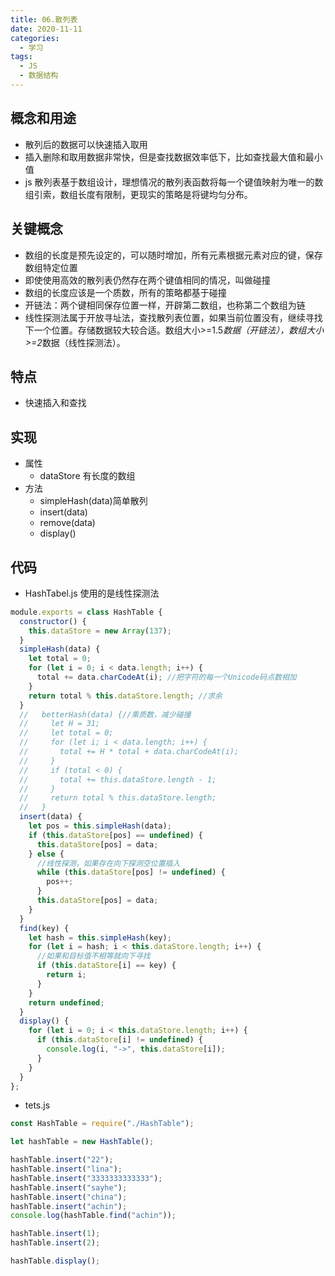 ```yaml
---
title: 06.散列表
date: 2020-11-11
categories:
  - 学习
tags:
  - JS
  - 数据结构
---
```



## 概念和用途

- 散列后的数据可以快速插入取用
- 插入删除和取用数据非常快，但是查找数据效率低下，比如查找最大值和最小值
- js 散列表基于数组设计，理想情况的散列表函数将每一个键值映射为唯一的数组引索，数组长度有限制，更现实的策略是将键均匀分布。

## 关键概念

- 数组的长度是预先设定的，可以随时增加，所有元素根据元素对应的键，保存数组特定位置
- 即使使用高效的散列表仍然存在两个键值相同的情况，叫做碰撞
- 数组的长度应该是一个质数，所有的策略都基于碰撞
- 开链法：两个键相同保存位置一样，开辟第二数组，也称第二个数组为链
- 线性探测法属于开放寻址法，查找散列表位置，如果当前位置没有，继续寻找下一个位置。存储数据较大较合适。数组大小>=1.5*数据（开链法），数组大小>=2*数据（线性探测法）。

## 特点
- 快速插入和查找

## 实现

- 属性
  - dataStore 有长度的数组
- 方法
  - simpleHash(data)简单散列
  - insert(data)
  - remove(data)
  - display()

## 代码

- HashTabel.js 使用的是线性探测法

```js
module.exports = class HashTable {
  constructor() {
    this.dataStore = new Array(137);
  }
  simpleHash(data) {
    let total = 0;
    for (let i = 0; i < data.length; i++) {
      total += data.charCodeAt(i); //把字符的每一个Unicode码点数相加
    }
    return total % this.dataStore.length; //求余
  }
  //   betterHash(data) {//乘质数，减少碰撞
  //     let H = 31;
  //     let total = 0;
  //     for (let i; i < data.length; i++) {
  //       total += H * total + data.charCodeAt(i);
  //     }
  //     if (total < 0) {
  //       total += this.dataStore.length - 1;
  //     }
  //     return total % this.dataStore.length;
  //   }
  insert(data) {
    let pos = this.simpleHash(data);
    if (this.dataStore[pos] == undefined) {
      this.dataStore[pos] = data;
    } else {
      //线性探测，如果存在向下探测空位置插入
      while (this.dataStore[pos] != undefined) {
        pos++;
      }
      this.dataStore[pos] = data;
    }
  }
  find(key) {
    let hash = this.simpleHash(key);
    for (let i = hash; i < this.dataStore.length; i++) {
      //如果和目标值不相等就向下寻找
      if (this.dataStore[i] == key) {
        return i;
      }
    }
    return undefined;
  }
  display() {
    for (let i = 0; i < this.dataStore.length; i++) {
      if (this.dataStore[i] != undefined) {
        console.log(i, "->", this.dataStore[i]);
      }
    }
  }
};
```

- tets.js

```js
const HashTable = require("./HashTable");

let hashTable = new HashTable();

hashTable.insert("22");
hashTable.insert("lina");
hashTable.insert("3333333333333");
hashTable.insert("sayhe");
hashTable.insert("china");
hashTable.insert("achin");
console.log(hashTable.find("achin"));

hashTable.insert(1);
hashTable.insert(2);

hashTable.display();
```
